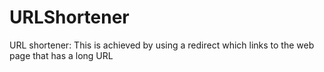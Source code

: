 # URLShortener
URL shortener: This is achieved by using a redirect which links to the web page that has a long URL
